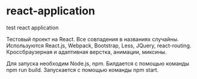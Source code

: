 # react-application
test react application

Тестовый проект на React.
Все совпадения в названиях случайны.
Используются React.js, Webpack, Bootstrap, Less, JQuery, react-routing.
Кроссбраузерная и адаптивная верстка, анимации, миксины.

Для запуска необходим Node.js, npm.
Билдается с помощью команды npm run build.
Запускается с помощью команды npm start.
